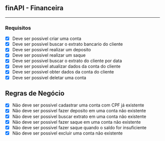 ## finAPI - Financeira

----
### Requisitos
-[x] Deve ser possivel criar uma conta
-[x] Deve ser possivel buscar o extrato bancario do cliente
-[x] Deve ser possivel realizar um deposito
-[x] Deve ser possivel realizar um saque
-[x] Deve ser possivel buscar o extrato do cliente por data
-[x] Deve ser possivel atualizar dados da conta do cliente
-[x] Deve ser possivel obter dados da conta do cliente
-[x] Deve ser possivel deletar uma conta

## Regras de Negócio
-[x] Não deve ser possivel cadastrar uma conta com CPF já existente
-[x] Não deve ser possivel fazer deposito em uma conta não existente
-[x] Não deve ser possivel buscar extrato em uma conta não existente
-[x] Não deve ser possivel fazer saque em uma conta não existente
-[x] Não deve ser possivel fazer saque quando o saldo for insuficiente
-[x] Não deve ser possivel excluir uma conta não existente
